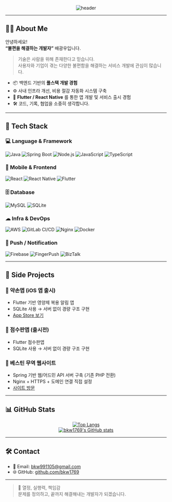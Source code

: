 <div align="center">

![header](https://capsule-render.vercel.app/api?type=waving&color=gradient&height=280&section=header&text=Hi%20There!%20I'm%20Bae%20Kwang%20Woo%20%F0%9F%91%8B&fontSize=40)

</div>

---

## 👨‍💻 About Me

안녕하세요!  
**“불편을 해결하는 개발자”** 배광우입니다.

> 기술은 사람을 위해 존재한다고 믿습니다.  
> 사용자와 기업이 겪는 다양한 불편함을 해결하는 서비스 개발에 관심이 많습니다.

- 📦 백엔드 기반의 **풀스택 개발 경험**  
- ⚙️ 사내 인프라 개선, 비용 절감 자동화 시스템 구축  
- 🧠 **Flutter / React Native** 를 통한 앱 개발 및 서비스 출시 경험  
- 🛠 코드, 기록, 협업을 소중히 생각합니다.

---

## 🔧 Tech Stack

### 💻 Language & Framework
![Java](https://img.shields.io/badge/Java-007396?style=flat-square&logo=OpenJDK&logoColor=white)
![Spring Boot](https://img.shields.io/badge/Spring%20Boot-6DB33F?style=flat-square&logo=Spring-Boot&logoColor=white)
![Node.js](https://img.shields.io/badge/Node.js-339933?style=flat-square&logo=Node.js&logoColor=white)
![JavaScript](https://img.shields.io/badge/JavaScript-F7DF1E?style=flat-square&logo=JavaScript&logoColor=black)
![TypeScript](https://img.shields.io/badge/TypeScript-3178C6?style=flat-square&logo=TypeScript&logoColor=white)

### 📱 Mobile & Frontend
![React](https://img.shields.io/badge/React-61DAFB?style=flat-square&logo=React&logoColor=black)
![React Native](https://img.shields.io/badge/React_Native-20232A?style=flat-square&logo=React&logoColor=61DAFB)
![Flutter](https://img.shields.io/badge/Flutter-02569B?style=flat-square&logo=Flutter&logoColor=white)

### 🗄️ Database
![MySQL](https://img.shields.io/badge/MySQL-4479A1?style=flat-square&logo=MySQL&logoColor=white)
![SQLite](https://img.shields.io/badge/SQLite-003B57?style=flat-square&logo=SQLite&logoColor=white)

### ☁ Infra & DevOps
![AWS](https://img.shields.io/badge/AWS-232F3E?style=flat-square&logo=Amazon-AWS&logoColor=white)
![GitLab CI/CD](https://img.shields.io/badge/GitLab%20CI--CD-FC6D26?style=flat-square&logo=GitLab&logoColor=white)
![Nginx](https://img.shields.io/badge/Nginx-009639?style=flat-square&logo=nginx&logoColor=white)
![Docker](https://img.shields.io/badge/Docker-2496ED?style=flat-square&logo=Docker&logoColor=white)

### 🔔 Push / Notification
![Firebase](https://img.shields.io/badge/FCM-FFCA28?style=flat-square&logo=Firebase&logoColor=black)
![FingerPush](https://img.shields.io/badge/FingerPush-007ACC?style=flat-square&logo=Microsoft&logoColor=white)
![BizTalk](https://img.shields.io/badge/BizTalk-FF4C4C?style=flat-square&logo=Microsoft&logoColor=white)

---

## 🧪 Side Projects

### 💊 약손앱 (iOS 앱 출시)
- Flutter 기반 영양제 복용 알림 앱
- SQLite 사용 → 서버 없이 경량 구조 구현
- [App Store 보기](https://apps.apple.com/us/app/id6711336713)

### 💯 점수판앱 (출시전)
- Flutter 점수판앱
- SQLite 사용 → 서버 없이 경량 구조 구현

### 🧳 베스틴 무역 웹사이트
- Spring 기반 웹/어드민 API 서버 구축 (기존 PHP 전환)
- Nginx + HTTPS + 도메인 연결 직접 설정
- [사이트 방문](https://www.ibestin.com)

---

## 📊 GitHub Stats

<div align="center">

[![Top Langs](https://github-readme-stats.vercel.app/api/top-langs/?username=bkw1769&layout=compact&theme=tokyonight)](https://github.com/anuraghazra/github-readme-stats)
<br/>
[![bkw1769's GitHub stats](https://github-readme-stats.vercel.app/api?username=bkw1769&show_icons=true&theme=tokyonight)](https://github.com/anuraghazra/github-readme-stats)

</div>

---

## 🛠 Contact

- 📧 Email: [bkw991105@gmail.com](mailto:bkw991105@gmail.com)  
- 🌐 GitHub: [github.com/bkw1769](https://github.com/bkw1769)

---

> 💬 열정, 실행력, 책임감  
> 문제를 정의하고, 끝까지 해결해내는 개발자가 되겠습니다.
